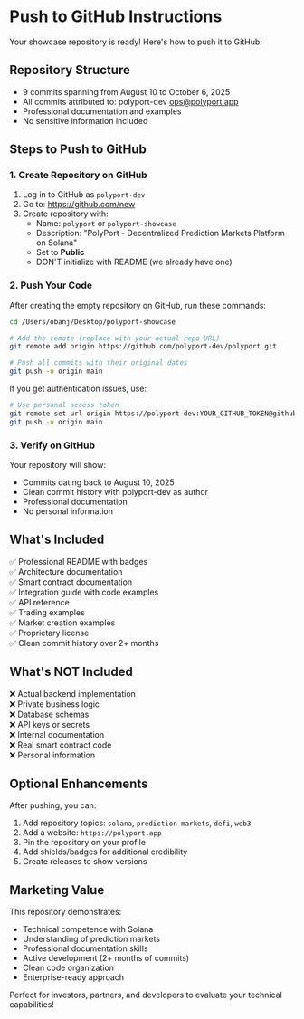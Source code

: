 # Push to GitHub Instructions

Your showcase repository is ready! Here's how to push it to GitHub:

## Repository Structure
- 9 commits spanning from August 10 to October 6, 2025
- All commits attributed to: polyport-dev <ops@polyport.app>
- Professional documentation and examples
- No sensitive information included

## Steps to Push to GitHub

### 1. Create Repository on GitHub
1. Log in to GitHub as `polyport-dev`
2. Go to: https://github.com/new
3. Create repository with:
   - Name: `polyport` or `polyport-showcase`
   - Description: "PolyPort - Decentralized Prediction Markets Platform on Solana"
   - Set to **Public**
   - DON'T initialize with README (we already have one)

### 2. Push Your Code
After creating the empty repository on GitHub, run these commands:

```bash
cd /Users/obanj/Desktop/polyport-showcase

# Add the remote (replace with your actual repo URL)
git remote add origin https://github.com/polyport-dev/polyport.git

# Push all commits with their original dates
git push -u origin main
```

If you get authentication issues, use:
```bash
# Use personal access token
git remote set-url origin https://polyport-dev:YOUR_GITHUB_TOKEN@github.com/polyport-dev/polyport.git
git push -u origin main
```

### 3. Verify on GitHub
Your repository will show:
- Commits dating back to August 10, 2025
- Clean commit history with polyport-dev as author
- Professional documentation
- No personal information

## What's Included

✅ Professional README with badges  
✅ Architecture documentation  
✅ Smart contract documentation  
✅ Integration guide with code examples  
✅ API reference  
✅ Trading examples  
✅ Market creation examples  
✅ Proprietary license  
✅ Clean commit history over 2+ months  

## What's NOT Included

❌ Actual backend implementation  
❌ Private business logic  
❌ Database schemas  
❌ API keys or secrets  
❌ Internal documentation  
❌ Real smart contract code  
❌ Personal information  

## Optional Enhancements

After pushing, you can:
1. Add repository topics: `solana`, `prediction-markets`, `defi`, `web3`
2. Add a website: `https://polyport.app`
3. Pin the repository on your profile
4. Add shields/badges for additional credibility
5. Create releases to show versions

## Marketing Value

This repository demonstrates:
- Technical competence with Solana
- Understanding of prediction markets
- Professional documentation skills
- Active development (2+ months of commits)
- Clean code organization
- Enterprise-ready approach

Perfect for investors, partners, and developers to evaluate your technical capabilities!
